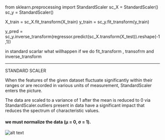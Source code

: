 from sklearn.preprocessing import StandardScaler
sc_X = StandardScaler()
sc_y = StandardScaler()


X_train = sc_X.fit_transform(X_train)
y_train = sc_y.fit_transform(y_train)

y_pred = sc_y.inverse_transform(regressor.predict(sc_X.transform(X_test)).reshape(-1,1))

in standard scarlar what willhappen if we do fit_transform , transofrm and inverse_transform 

---

STANDARD SCALER

When the features of the given dataset fluctuate significantly within their ranges or are recorded in various units of measurement, StandardScaler enters the picture.

The data are scaled to a variance of 1 after the mean is reduced to 0 via StandardScaler.outliers present in data have a significant impact that reduces the spectrum of characteristic values.

#### we must normalize the data (µ = 0, σ = 1). 


![alt text](../../Images/IMG20240809150759.jpg)


